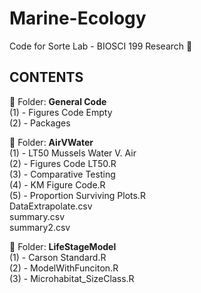 Marine-Ecology 
=====
Code for Sorte Lab - BIOSCI 199 Research :ocean:


**CONTENTS**<br/>
----
&#x1F4D8; Folder: **General Code** <br/>
(1) - Figures Code Empty <br/>
(2) - Packages <br/>

&#x1F4D8; Folder: **AirVWater** <br/>
(1) - LT50 Mussels Water V. Air <br/>
(2) - Figures Code LT50.R<br/>
(3) - Comparative Testing<br/>
(4) - KM Figure Code.R<br/>
(5) - Proportion Surviving Plots.R<br/>
DataExtrapolate.csv <br/>
summary.csv<br/>
summary2.csv<br/>

&#x1F4D8; Folder: **LifeStageModel** </br>
(1) - Carson Standard.R </br>
(2) - ModelWithFunciton.R </br>
(3) - Microhabitat_SizeClass.R


